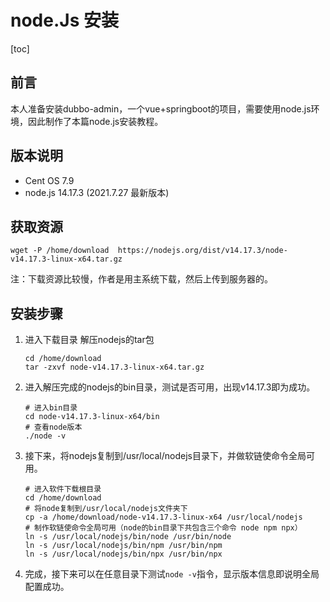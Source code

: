 # node.Js 安装

[toc]

## 前言

本人准备安装dubbo-admin，一个vue+springboot的项目，需要使用node.js环境，因此制作了本篇node.js安装教程。

## 版本说明

* Cent OS 7.9
* node.js 14.17.3 (2021.7.27 最新版本)

## 获取资源

```shell
wget -P /home/download  https://nodejs.org/dist/v14.17.3/node-v14.17.3-linux-x64.tar.gz
```

注：下载资源比较慢，作者是用主系统下载，然后上传到服务器的。

## 安装步骤

1. 进入下载目录 解压nodejs的tar包

   ```shell
   cd /home/download
   tar -zxvf node-v14.17.3-linux-x64.tar.gz
   ```

2. 进入解压完成的nodejs的bin目录，测试是否可用，出现v14.17.3即为成功。

   ```shell
   # 进入bin目录
   cd node-v14.17.3-linux-x64/bin
   # 查看node版本
   ./node -v
   ```

3. 接下来，将nodejs复制到/usr/local/nodejs目录下，并做软链使命令全局可用。

   ```shell
   # 进入软件下载根目录
   cd /home/download
   # 将node复制到/usr/local/nodejs文件夹下
   cp -a /home/download/node-v14.17.3-linux-x64 /usr/local/nodejs
   # 制作软链使命令全局可用（node的bin目录下共包含三个命令 node npm npx）
   ln -s /usr/local/nodejs/bin/node /usr/bin/node
   ln -s /usr/local/nodejs/bin/npm /usr/bin/npm
   ln -s /usr/local/nodejs/bin/npx /usr/bin/npx
   ```

4. 完成，接下来可以在任意目录下测试`node -v`指令，显示版本信息即说明全局配置成功。





